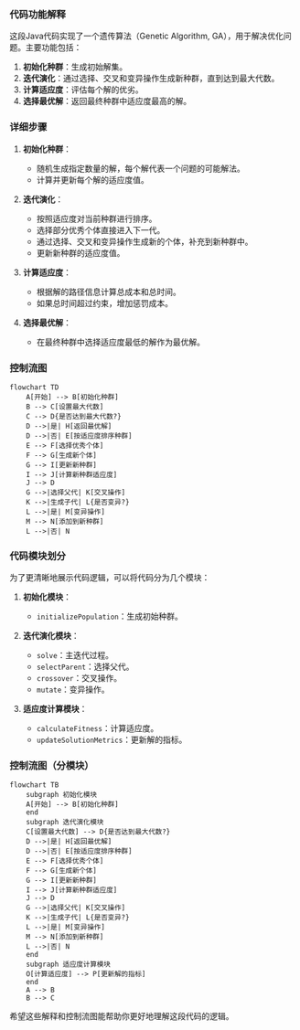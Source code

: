 ### 代码功能解释

这段Java代码实现了一个遗传算法（Genetic Algorithm, GA），用于解决优化问题。主要功能包括：

1. **初始化种群**：生成初始解集。
2. **迭代演化**：通过选择、交叉和变异操作生成新种群，直到达到最大代数。
3. **计算适应度**：评估每个解的优劣。
4. **选择最优解**：返回最终种群中适应度最高的解。

### 详细步骤

1. **初始化种群**：
    - 随机生成指定数量的解，每个解代表一个问题的可能解法。
    - 计算并更新每个解的适应度值。

2. **迭代演化**：
    - 按照适应度对当前种群进行排序。
    - 选择部分优秀个体直接进入下一代。
    - 通过选择、交叉和变异操作生成新的个体，补充到新种群中。
    - 更新新种群的适应度值。

3. **计算适应度**：
    - 根据解的路径信息计算总成本和总时间。
    - 如果总时间超过约束，增加惩罚成本。

4. **选择最优解**：
    - 在最终种群中选择适应度最低的解作为最优解。

### 控制流图

```mermaid
flowchart TD
    A[开始] --> B[初始化种群]
    B --> C[设置最大代数]
    C --> D{是否达到最大代数?}
    D -->|是| H[返回最优解]
    D -->|否| E[按适应度排序种群]
    E --> F[选择优秀个体]
    F --> G[生成新个体]
    G --> I[更新新种群]
    I --> J[计算新种群适应度]
    J --> D
    G -->|选择父代| K[交叉操作]
    K -->|生成子代| L{是否变异?}
    L -->|是| M[变异操作]
    M --> N[添加到新种群]
    L -->|否| N
```


### 代码模块划分

为了更清晰地展示代码逻辑，可以将代码分为几个模块：

1. **初始化模块**：
    - `initializePopulation`：生成初始种群。

2. **迭代演化模块**：
    - `solve`：主迭代过程。
    - `selectParent`：选择父代。
    - `crossover`：交叉操作。
    - `mutate`：变异操作。

3. **适应度计算模块**：
    - `calculateFitness`：计算适应度。
    - `updateSolutionMetrics`：更新解的指标。

### 控制流图（分模块）

```mermaid
flowchart TB
    subgraph 初始化模块
    A[开始] --> B[初始化种群]
    end
    subgraph 迭代演化模块
    C[设置最大代数] --> D{是否达到最大代数?}
    D -->|是| H[返回最优解]
    D -->|否| E[按适应度排序种群]
    E --> F[选择优秀个体]
    F --> G[生成新个体]
    G --> I[更新新种群]
    I --> J[计算新种群适应度]
    J --> D
    G -->|选择父代| K[交叉操作]
    K -->|生成子代| L{是否变异?}
    L -->|是| M[变异操作]
    M --> N[添加到新种群]
    L -->|否| N
    end
    subgraph 适应度计算模块
    O[计算适应度] --> P[更新解的指标]
    end
    A --> B
    B --> C
```


希望这些解释和控制流图能帮助你更好地理解这段代码的逻辑。